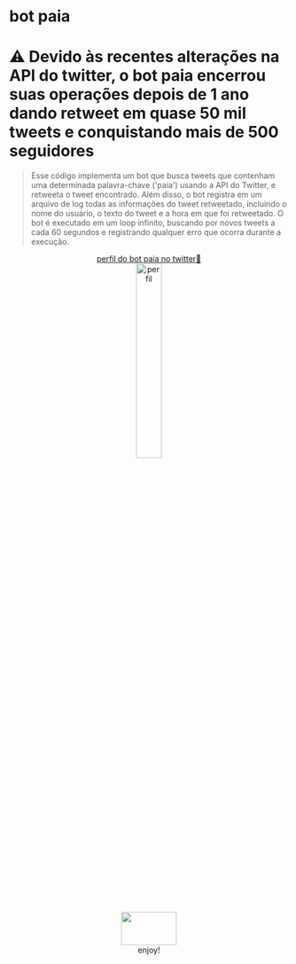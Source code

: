 # bot paia

# ⚠ Devido às recentes alterações na API do twitter, o bot paia encerrou suas operações depois de 1 ano dando retweet em quase 50 mil tweets e conquistando mais de 500 seguidores 
>
> Esse código implementa um bot que busca tweets que contenham uma determinada palavra-chave ('paia') usando a API do Twitter, e retweeta o tweet encontrado. 
> Além disso, o bot registra em um arquivo de log todas as informações do tweet retweetado, incluindo o nome do usuário, o texto do tweet e a hora em que foi 
> retweetado.
> O bot é executado em um loop infinito, buscando por novos tweets a cada 60 segundos e registrando qualquer erro que ocorra durante a execução.

<p align=center>
    <a href="https://twitter.com/botpaia">perfil do bot paia no twitter🔗</a>
    <br>
    <img style="width: 30%; height: 30%;" src="https://i.imgur.com/3WDsaG8.png" alt="perfil">
  <br>  
    <img src="https://i.imgur.com/hQbeGJG.png" width="100" height="60">  
  <br>
    <span>enjoy!
  <br>
</p>

